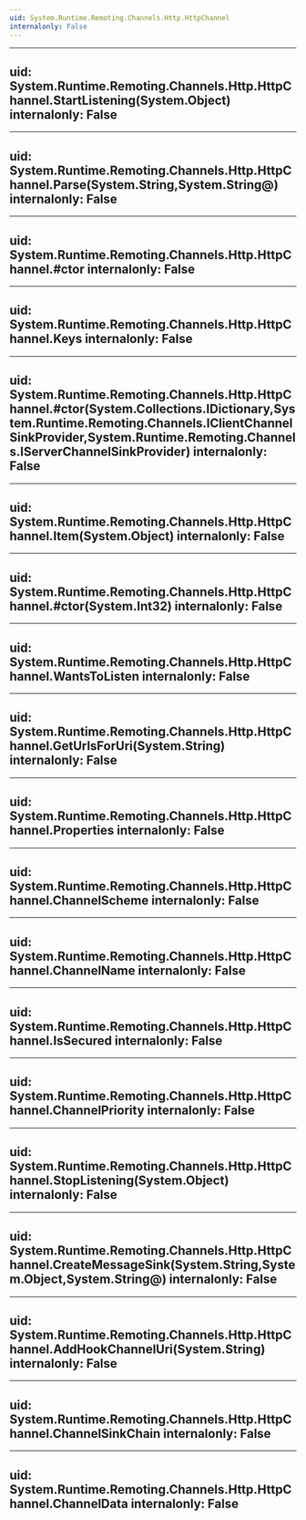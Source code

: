 ```yaml
---
uid: System.Runtime.Remoting.Channels.Http.HttpChannel
internalonly: False
---
```


---
uid: System.Runtime.Remoting.Channels.Http.HttpChannel.StartListening(System.Object)
internalonly: False
---

---
uid: System.Runtime.Remoting.Channels.Http.HttpChannel.Parse(System.String,System.String@)
internalonly: False
---

---
uid: System.Runtime.Remoting.Channels.Http.HttpChannel.#ctor
internalonly: False
---

---
uid: System.Runtime.Remoting.Channels.Http.HttpChannel.Keys
internalonly: False
---

---
uid: System.Runtime.Remoting.Channels.Http.HttpChannel.#ctor(System.Collections.IDictionary,System.Runtime.Remoting.Channels.IClientChannelSinkProvider,System.Runtime.Remoting.Channels.IServerChannelSinkProvider)
internalonly: False
---

---
uid: System.Runtime.Remoting.Channels.Http.HttpChannel.Item(System.Object)
internalonly: False
---

---
uid: System.Runtime.Remoting.Channels.Http.HttpChannel.#ctor(System.Int32)
internalonly: False
---

---
uid: System.Runtime.Remoting.Channels.Http.HttpChannel.WantsToListen
internalonly: False
---

---
uid: System.Runtime.Remoting.Channels.Http.HttpChannel.GetUrlsForUri(System.String)
internalonly: False
---

---
uid: System.Runtime.Remoting.Channels.Http.HttpChannel.Properties
internalonly: False
---

---
uid: System.Runtime.Remoting.Channels.Http.HttpChannel.ChannelScheme
internalonly: False
---

---
uid: System.Runtime.Remoting.Channels.Http.HttpChannel.ChannelName
internalonly: False
---

---
uid: System.Runtime.Remoting.Channels.Http.HttpChannel.IsSecured
internalonly: False
---

---
uid: System.Runtime.Remoting.Channels.Http.HttpChannel.ChannelPriority
internalonly: False
---

---
uid: System.Runtime.Remoting.Channels.Http.HttpChannel.StopListening(System.Object)
internalonly: False
---

---
uid: System.Runtime.Remoting.Channels.Http.HttpChannel.CreateMessageSink(System.String,System.Object,System.String@)
internalonly: False
---

---
uid: System.Runtime.Remoting.Channels.Http.HttpChannel.AddHookChannelUri(System.String)
internalonly: False
---

---
uid: System.Runtime.Remoting.Channels.Http.HttpChannel.ChannelSinkChain
internalonly: False
---

---
uid: System.Runtime.Remoting.Channels.Http.HttpChannel.ChannelData
internalonly: False
---

